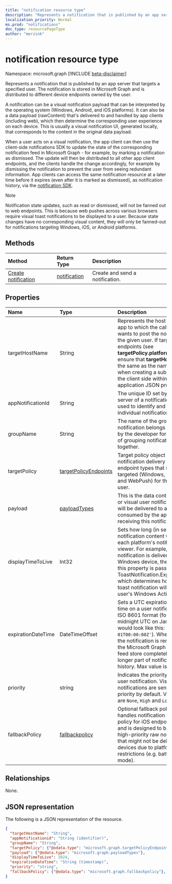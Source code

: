 ```yaml
---
title: "notification resource type"
description: "Represents a notification that is published by an app server that targets a specified user. The notification is stored in Microsoft Graph and is distributed to different device endpoints owned by the user. "
localization_priority: Normal
ms.prod: "notifications"
doc_type: resourcePageType
author: "merzink"
---
```


# notification resource type

Namespace: microsoft.graph
[!INCLUDE [beta-disclaimer](../../includes/beta-disclaimer.md)]

Represents a notification that is published by an app server that targets a specified user. The notification is stored in Microsoft Graph and is distributed to different device endpoints owned by the user. 

A notification can be a visual notification payload that can be interpreted by the operating system (Windows, Android, and iOS platforms). It can also be a data payload (rawContent) that's delivered to and handled by app clients (including web), which then determine the corresponding user experience on each device.  This is usually a visual notification UI, generated locally, that corresponds to the content in the original data payload. 

When a user acts on a visual notification, the app client can then use the client-side notifications SDK to update the state of the corresponding notification feed in Microsoft Graph - for example, by marking a notification as dismissed. The update will then be distributed to all other app client endpoints, and the clients handle the change accordingly, for example by dismissing the notification to prevent the user from seeing redundant information. App clients can access the same notification resource at a later time before it expires (even after it is marked as dismissed), as notification history, via the [notification SDK](https://aka.ms/GNSDK). 

> [!NOTE]
> Notification state updates, such as read or dismissed, will not be fanned out to web endpoints. This is because web pushes across various browsers require visual toast notifications to be displayed to a user. Because state changes have no corresponding visual content, they will only be fanned-out for notifications targeting Windows, iOS, or Android platforms.

## Methods
|Method | Return Type | Description|
|:------|:------------|:-----------|
|[Create notification](../api/user-post-notifications.md) | [notification](projectrome-notification.md) |Create and send a notification. |

## Properties
|Name | Type | Description|
|:----|:-----|:-----------|
| targetHostName | String | Represents the host name of the app to which the calling service wants to post the notification, for the given user. If targeting web endpoints (see **targetPolicy.platformTypes**), ensure that **targetHostName** is the same as the name used when creating a subscription on the client side within the application JSON property. |
| appNotificationId | String | The unique ID set by the app server of a notification that is used to identify and target an individual notification. |
| groupName | String | The name of the group that this notification belongs to. It is set by the developer for the purpose of grouping notifications together. |
| targetPolicy | [targetPolicyEndpoints](targetpolicyendpoints.md) | Target policy object handles notification delivery policy for endpoint types that should be targeted (Windows, iOS, Android and WebPush) for the given user. |
| payload | [payloadTypes](payloadtypes.md)| This is the data content of a raw or visual user notification that will be delivered to and consumed by the app client receiving this notification. |
| displayTimeToLive | Int32 | Sets how long (in seconds) this notification content will stay in each platform's notification viewer. For example, when the notification is delivered to a Windows device, the value of this property is passed on to ToastNotification.ExpirationTime, which determines how long the toast notification will stay in the user's Windows Action Center. |
| expirationDateTime | DateTimeOffset | Sets a UTC expiration date and time on a user notification using ISO 8601 format (for example, midnight UTC on Jan 1, 2019 would look like this: `'2019-01-01T00:00:00Z'`). When time is up, the notification is removed from the Microsoft Graph notification feed store completely and is no longer part of notification history. Max value is 30 days. |
| priority | string | Indicates the priority of a raw user notification. Visual notifications are sent with high priority by default. Valid values are `None`, `High` and `Low`. |
| fallbackPolicy | [fallbackpolicy](fallbackpolicy.md) | Optional fallback policy object handles notification fallback policy for iOS endpoints only and is designed to be used for high-priority raw notifications that might not be delivered to devices due to platform specific restrictions (e.g. battery saver mode). |


## Relationships
None.


## JSON representation
The following is a JSON representation of the resource.

<!-- {
  "blockType": "resource",
  "optionalProperties": [

  ],
  "@odata.type": "microsoft.graph.notification",
  "baseType": "",
  "keyProperty": "id"
}-->

```json
{
  "targetHostName": "String",
  "appNotificationid": "String (identifier)",
  "groupName": "String", 
  "targetPolicy": {"@odata.type": "microsoft.graph.targetPolicyEndpoints"},
  "payload": {"@odata.type": "microsoft.graph.payloadTypes"},
  "displayTimeToLive": 1024,
  "expirationDateTime": "String (timestamp)",
  "priority": "string",
  "fallbackPolicy": {"@odata.type": "microsoft.graph.fallbackpolicy"},  
}
```

<!-- uuid: 16cd6b66-4b1a-43a1-adaf-3a886856ed98
2019-02-04 14:57:30 UTC -->
<!-- {
  "type": "#page.annotation",
  "description": "notification resource",
  "keywords": "",
  "section": "documentation",
  "tocPath": ""
}-->


